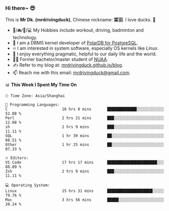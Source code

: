 ### Hi there~ 😎

This is **Mr Dk. (mrdrivingduck)**, Chinese nickname: **棠羽**. I love ducks. 🦆

- 💪/🚘/🏸/💻 My Hobbies include workout, driving, badminton and technology.
- 🍊 I am a DBMS kernel developer of [PolarDB for PostgreSQL](https://github.com/ApsaraDB/PolarDB-for-PostgreSQL).
- 🔥 I am interested in system software, especially OS kernels like *Linux*.
- 🔧 I enjoy everything pragmatic, helpful to our daily life and the world.
- 👨‍🎓 Former bachelor/master student of [NUAA](https://en.wikipedia.org/wiki/Nanjing_University_of_Aeronautics_and_Astronautics).
- ✍ Refer to my blog at: [mrdrivingduck.github.io/blog](https://mrdrivingduck.github.io/blog/).
- 📫 Reach me with this email: [mrdrivingduck@gmail.com](mailto:mrdrivingduck@gmail.com).

<!--START_SECTION:waka-->
📊 **This Week I Spent My Time On** 

```text
🕑︎ Time Zone: Asia/Shanghai

💬 Programming Languages: 
C                        10 hrs 8 mins       █████████████░░░░░░░░░░░░   52.08 % 
Perl                     2 hrs 21 mins       ███░░░░░░░░░░░░░░░░░░░░░░   12.08 % 
sh                       2 hrs 9 mins        ███░░░░░░░░░░░░░░░░░░░░░░   11.11 % 
SQL                      1 hr 39 mins        ██░░░░░░░░░░░░░░░░░░░░░░░   08.51 % 
Other                    1 hr 25 mins        ██░░░░░░░░░░░░░░░░░░░░░░░   07.33 % 

🔥 Editors: 
VS Code                  17 hrs 17 mins      ██████████████████████░░░   88.89 % 
Zsh                      2 hrs 9 mins        ███░░░░░░░░░░░░░░░░░░░░░░   11.11 % 

💻 Operating System: 
Linux                    15 hrs 31 mins      ████████████████████░░░░░   79.76 % 
Mac                      3 hrs 56 mins       █████░░░░░░░░░░░░░░░░░░░░   20.24 % 
```


<!--END_SECTION:waka-->

<!-- ![Mr Dk.'s GitHub Stats](https://github-readme-stats.vercel.app/api?username=mrdrivingduck&count_private&show_icons=true&theme=buefy) -->

<!-- ![Most Used Languages](https://github-readme-stats.vercel.app/api/top-langs/?username=mrdrivingduck&exclude_repo=mips32-CPU,snort-tcp-socket&theme=buefy&layout=compact&langs_count=10) -->


<!--
**mrdrivingduck/mrdrivingduck** is a ✨ _special_ ✨ repository because its `README.md` (this file) appears on your GitHub profile.

Here are some ideas to get you started:

- 🔭 I’m currently working on ...
- 🌱 I’m currently learning ...
- 👯 I’m looking to collaborate on ...
- 🤔 I’m looking for help with ...
- 💬 Ask me about ...
- 📫 How to reach me: ...
- 😄 Pronouns: ...
- ⚡ Fun fact: ...
-->
